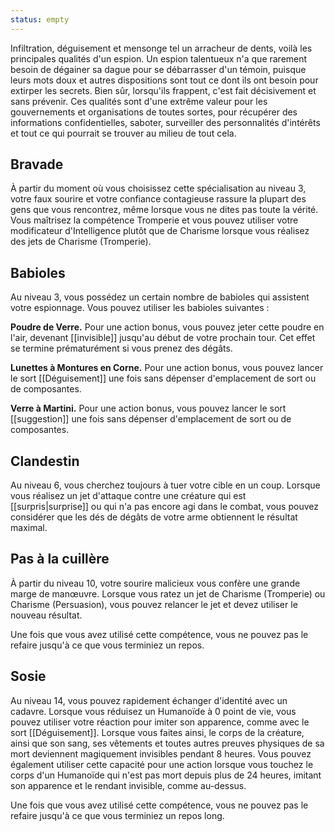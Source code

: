 ```yaml
---
status: empty
---
```

Infiltration, déguisement et mensonge tel un arracheur de dents, voilà les principales qualités d'un espion. Un espion talentueux n'a que rarement besoin de dégainer sa dague pour se débarrasser d'un témoin, puisque leurs mots doux et autres dispositions sont tout ce dont ils ont besoin pour extirper les secrets. Bien sûr, lorsqu'ils frappent, c'est fait décisivement et sans prévenir. Ces qualités sont d'une extrême valeur pour les gouvernements et organisations de toutes sortes, pour récupérer des informations confidentielles, saboter, surveiller des personnalités d'intérêts et tout ce qui pourrait se trouver au milieu de tout cela.

## Bravade

À partir du moment où vous choisissez cette spécialisation au niveau 3, votre faux sourire et votre confiance contagieuse rassure la plupart des gens que vous rencontrez, même lorsque vous ne dites pas toute la vérité. Vous maîtrisez la compétence Tromperie et vous pouvez utiliser votre modificateur d'Intelligence plutôt que de Charisme lorsque vous réalisez des jets de Charisme (Tromperie).

## Babioles 

Au niveau 3, vous possédez un certain nombre de babioles qui assistent votre espionnage. Vous pouvez utiliser les babioles suivantes : 

**Poudre de Verre.** Pour une action bonus, vous pouvez jeter cette poudre en l'air, devenant [[invisible]] jusqu'au début de votre prochain tour. Cet effet se termine prématurément si vous prenez des dégâts.

**Lunettes à Montures en Corne.** Pour une action bonus, vous pouvez lancer le sort [[Déguisement]] une fois sans dépenser d'emplacement de sort ou de composantes.

**Verre à Martini.** Pour une action bonus, vous pouvez lancer le sort [[suggestion]] une fois sans dépenser d'emplacement de sort ou de composantes.

## Clandestin

Au niveau 6, vous cherchez toujours à tuer votre cible en un coup. Lorsque vous réalisez un jet d'attaque contre une créature qui est [[surpris|surprise]] ou qui n'a pas encore agi dans le combat, vous pouvez considérer que les dés de dégâts de votre arme obtiennent le résultat maximal.

## Pas à la cuillère

À partir du niveau 10, votre sourire malicieux vous confère une grande marge de manœuvre. Lorsque vous ratez un jet de Charisme (Tromperie) ou Charisme (Persuasion), vous pouvez relancer le jet et devez utiliser le nouveau résultat.

Une fois que vous avez utilisé cette compétence, vous ne pouvez pas le refaire jusqu'à ce que vous terminiez un repos.

## Sosie

Au niveau 14, vous pouvez rapidement échanger d'identité avec un cadavre. Lorsque vous réduisez un Humanoïde à 0 point de vie, vous pouvez utiliser votre réaction pour imiter son apparence, comme avec le sort [[Déguisement]]. Lorsque vous faites ainsi, le corps de la créature, ainsi que son sang, ses vêtements et toutes autres preuves physiques de sa mort deviennent magiquement invisibles pendant 8 heures. Vous pouvez également utiliser cette capacité pour une action lorsque vous touchez le corps d'un Humanoïde qui n'est pas mort depuis plus de 24 heures, imitant son apparence et le rendant invisible, comme au-dessus.

Une fois que vous avez utilisé cette compétence, vous ne pouvez pas le refaire jusqu'à ce que vous terminiez un repos long.


